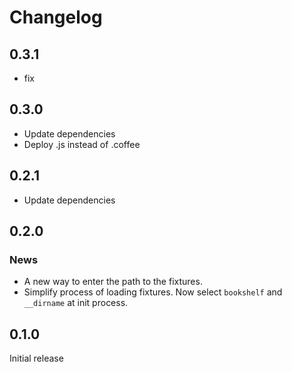 # Changelog

## 0.3.1

* fix

## 0.3.0

* Update dependencies
* Deploy .js instead of .coffee

## 0.2.1

* Update dependencies

## 0.2.0

### News

* A new way to enter the path to the fixtures.
* Simplify process of loading fixtures. Now select `bookshelf` and `__dirname` at init process.

## 0.1.0

Initial release
